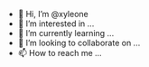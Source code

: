 - 👋 Hi, I’m @xyleone
- 👀 I’m interested in ...
- 🌱 I’m currently learning ...
- 💞️ I’m looking to collaborate on ...
- 📫 How to reach me ...

<!---
xyleone/xyleone is a ✨ special ✨ repository because its `README.md` (this file) appears on your GitHub profile.
You can click the Preview link to take a look at your changes.
--->
